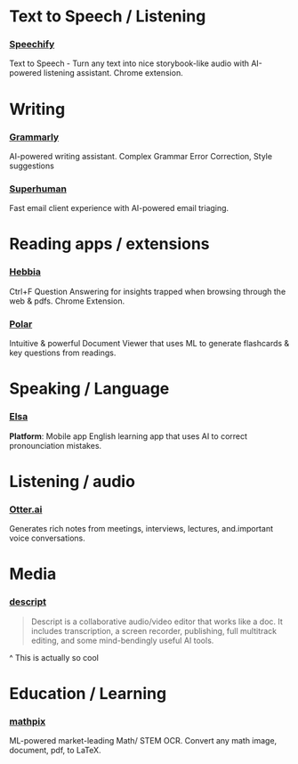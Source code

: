 # Text to Speech / Listening

### [Speechify](https://speechify.com) 

Text to Speech - Turn any text into nice storybook-like audio with AI-powered listening assistant. Chrome extension.

# Writing 

### [Grammarly](https://grammarly.com)

AI-powered writing assistant. Complex Grammar Error Correction, Style suggestions

### [Superhuman](https://superhuman.com)

Fast email client experience with AI-powered email triaging.


# Reading apps / extensions

### [Hebbia](https://hebbia.ai)
Ctrl+F Question Answering for insights trapped when browsing through the web & pdfs. Chrome Extension.

### [Polar](https://getpolarized.io)

Intuitive & powerful Document Viewer that uses ML to generate flashcards & key questions from readings.


# Speaking / Language 

### [Elsa](https://elsaspeak.com/en/)

**Platform**: Mobile app
English learning app that uses AI to correct pronounciation mistakes. 


# Listening / audio
### [Otter.ai](https://otter.ai)

Generates rich notes from meetings, interviews, lectures, and.important voice conversations.

# Media 
### [descript](https://descri.pt/)

> Descript is a collaborative audio/video editor that works like a doc. It includes transcription, a screen recorder, publishing, full multitrack editing, and some mind-bendingly useful AI tools.

^ This is actually so cool

# Education / Learning
### [mathpix](https://mathpix.com)
ML-powered market-leading Math/ STEM OCR. Convert any math image, document, pdf, to LaTeX.
